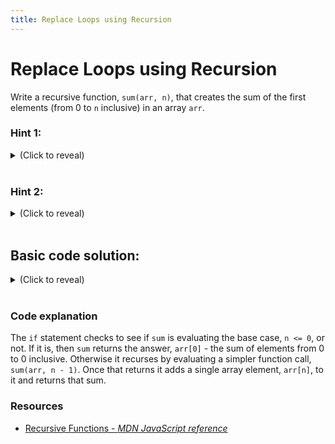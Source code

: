 ```yaml
---
title: Replace Loops using Recursion
---
```


# Replace Loops using Recursion

Write a recursive function, `sum(arr, n)`, that creates the sum of the first elements (from 0 to `n` inclusive) in an array `arr`.

### Hint 1:

<details><summary>(Click to reveal)
</summary>
<p>

When `n <= 0` `sum(arr, n)` returns `arr[0]`.
</p>
</details>
<br>

### Hint 2:

<details><summary>(Click to reveal)
</summary>
<p>

When `n` is larger than 0 `sum(arr, n)` returns `sum(arr, n - 1) + arr[n]`
</p>
</details>
<br>

## Basic code solution:

<details><summary>(Click to reveal)</summary>

```js
function sum(arr, n) {
  if (n <= 0) {
    return arr[0];
  } else {
    return sum(arr, n - 1) + arr[n];
  }
}

```

</details>
<br>

### Code explanation

The `if` statement checks to see if `sum` is evaluating the base case, `n <= 0`, or not.  If it is, then `sum` returns the answer, `arr[0]` - the sum of elements from 0 to 0 inclusive.  Otherwise it recurses by evaluating a simpler function call, `sum(arr, n - 1)`.  Once that returns it adds a single array element, `arr[n]`, to it and returns that sum.

### Resources

- [Recursive Functions - *MDN JavaScript reference*](https://developer.mozilla.org/en-US/docs/Web/JavaScript/Guide/Functions#Recursion)

